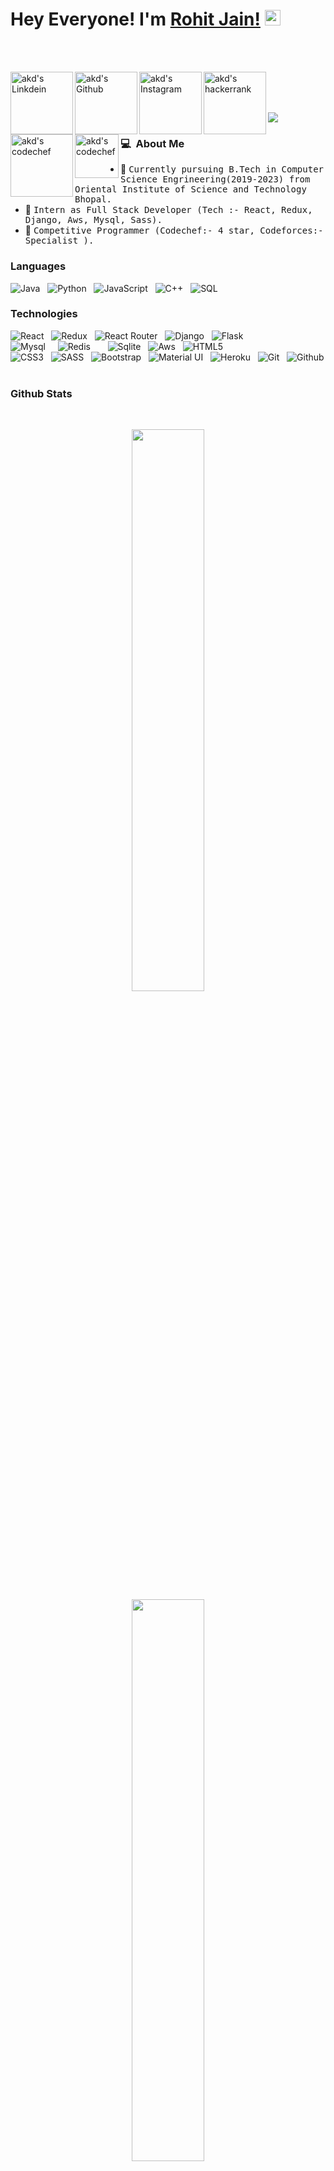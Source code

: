 # Hey Everyone! I'm [Rohit Jain!](https://github.com/Rohit0301) <img src="https://github.com/himanshusharma89/himanshusharma89/blob/master/Hi.gif" width="25px">
<br><br>

<a href="https://www.linkedin.com/in/rohitjain0301/">
  <img align="left" alt="akd's Linkdein" width="100px" src="https://img.shields.io/badge/Linkedin-0A66C2?style=for-the-badge&logo=Linkedin&logoColor=white" />
</a>
<a href="https://github.com/Rohit0301)">
  <img align="left" alt="akd's Github" width="100px" src="https://img.shields.io/badge/Github-181717?style=for-the-badge&logo=Github&logoColor=white" />
</a>
<a href="https://www.instagram.com/_r.o.h.i.t_j.a.i.n/">
  <img align="left" alt="akd's Instagram" width="100px" src="https://img.shields.io/badge/Instagram-E4405F?style=for-the-badge&logo=instagram&logoColor=white" />
</a>

<a href="https://www.hackerrank.com/rj03012002?hr_r=1">
  <img align="left" alt="akd's hackerrank" width="100px" src="https://img.shields.io/badge/HackerRank-2EC866?style=for-the-badge&logo=HackerRank&logoColor=black" />
</a>
<a href="https://www.codechef.com/users/rohit_0301">
  <img align="left" alt="akd's codechef" width="100px" src="https://img.shields.io/badge/Codechef-5B4638?style=for-the-badge&logo=CodeChef&logoColor=white" />
</a>
<a href="mailto:rj03012002@gmail.com">
  <img align="left" alt="akd's codechef" width="70px" src="https://img.shields.io/badge/Gmail-EA4335?style=for-the-badge&logo=Gmail&logoColor=white" />
</a>

<br><br><br>

![](https://github.com/amandewatnitrr/amandewatnitrr/blob/main/header_.png)



### 💻 &nbsp;About Me 

- 👷 <samp>Currently pursuing B.Tech in Computer Science Engrineering(2019-2023) from Oriental Institute of Science and Technology Bhopal.
- 💼 <samp> Intern as Full Stack Developer (Tech :- React, Redux, Django, Aws, Mysql, Sass).
- 🥇 <samp>Competitive Programmer (Codechef:- 4 star, Codeforces:- Specialist ).



### Languages

![Java](https://img.shields.io/badge/Java-yellow?style=flat-square&logo=Java&logoColor=white)&nbsp;&nbsp;
![Python](https://img.shields.io/badge/Python-skyblue?style=flat-square&logo=Python&logoColor=white)&nbsp;&nbsp;
![JavaScript](https://img.shields.io/badge/-JavaScript-orange?&logo=JavaScript&logoColor=white)&nbsp;&nbsp;
![C++](https://img.shields.io/badge/C++-00599C?style=flat-square&logo=c%2B%2B&logoColor=white)&nbsp;&nbsp;
![SQL](https://img.shields.io/badge/-SQL-green?&logo=MySQL&logoColor=white)&nbsp;&nbsp;


### Technologies

![React](https://img.shields.io/badge/React-333333?style=for-the-badge&logo=react&logoColor=white)&nbsp;&nbsp;
![Redux](https://img.shields.io/badge/Redux-333333?style=for-the-badge&logo=redux&logoColor=white)&nbsp;&nbsp;
![React Router](https://img.shields.io/badge/React_Router-333333?style=for-the-badge&logo=react-router&logoColor=white)&nbsp;&nbsp;
![Django](https://img.shields.io/badge/Django-333333?style=for-the-badge&logo=django&logoColor=white)&nbsp;&nbsp;
![Flask](https://img.shields.io/badge/Flask-333333?style=for-the-badge&logo=flask&logoColor=white)&nbsp;&nbsp;
<br>
![Mysql](https://img.shields.io/badge/MySQL-333333?style=for-the-badge&logo=mysql&logoColor=white)&nbsp;&nbsp;&nbsp;&nbsp;
![Redis](https://img.shields.io/badge/-Redis-333333?&logo=Redis&logoColor=white)&nbsp;&nbsp;&nbsp;&nbsp;&nbsp;&nbsp;
![Sqlite](https://img.shields.io/badge/SQLite-333333?style=for-the-badge&logo=sqlite&logoColor=white)&nbsp;&nbsp;
![Aws](https://img.shields.io/badge/Amazon_AWS-333333?style=for-the-badge&logo=amazon-aws&logoColor=white)&nbsp;&nbsp;
![HTML5](https://img.shields.io/badge/HTML5-333333?style=for-the-badge&logo=html5&logoColor=white)&nbsp;&nbsp;
<br>
![CSS3](https://img.shields.io/badge/CSS3-333333?style=for-the-badge&logo=css3&logoColor=white)&nbsp;&nbsp;
![SASS](https://img.shields.io/badge/Sass-333333?style=for-the-badge&logo=sass&logoColor=white)&nbsp;&nbsp;
![Bootstrap](https://img.shields.io/badge/Bootstrap-333333?style=for-the-badge&logo=bootstrap&logoColor=white)&nbsp;&nbsp;
![Material UI](https://img.shields.io/badge/Material--UI-333333?style=for-the-badge&logo=material-ui&logoColor=white)&nbsp;&nbsp;
![Heroku](https://img.shields.io/badge/Heroku-333333?style=for-the-badge&logo=heroku&logoColor=white)&nbsp;&nbsp;
![Git](https://img.shields.io/badge/Git-333333?style=flat-square&logo=Git&logoColor=white)&nbsp;&nbsp;
![Github](https://img.shields.io/badge/GitHub%20-333333.svg?&style=for-the-badge&color=white") &nbsp;&nbsp;
<br>

### Github Stats
<br>
<p align="center">
  <a href="https://github.com/Rohit0301"><span>
    <img height="48%" src="https://github-readme-stats.vercel.app/api?username=Rohit0301&count_private=true&show_icons=true&theme=radical&&include_all_commits=true"/>
    <br>
    <img width="48%" src="https://github-readme-streak-stats.herokuapp.com/?user=Rohit0301&theme=radical" />
    <br>
    <img height="180em" src="https://github-readme-stats-eight-theta.vercel.app/api/top-langs/?username=Rohit0301&hide=html,css,javascript,scss&layout=compact&langs_count=8&theme=radical"/>
    <br>
    <img align="center" src="https://github-profile-summary-cards.vercel.app/api/cards/profile-details?username=Rohit0301&theme=dracula" />
    </span></a>
</p>


<br>

### 🏆 GitHub Profile Trophy:
<p align="center">
<a href="https://github.com/ryo-ma/github-profile-trophy">
  <img width=800 src="https://github-profile-trophy.vercel.app/?username=Rohit0301&column=8&theme=onedark&no-frame=true&no-bg=true"/>
</a>
</p>

<br>


![image](https://github.com/soriano-dev/soriano-dev/blob/master/dino.gif)
